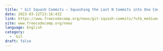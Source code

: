 ```yaml
---
title: " Git Squash Commits – Squashing the Last N Commits into One Commit "
date: 2023-03-22T23:16:43Z
link: https://www.freecodecamp.org/news/git-squash-commits/?utm_medium=RSS&utm_source=news.12bit.vn
site: www.freecodecamp.org/news
language: English
category:
  -  Git 
draft: false
---
```

